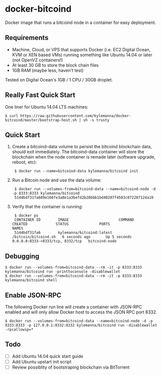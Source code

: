 docker-bitcoind
===============

Docker image that runs a bitcoind node in a container for easy deployment.

Requirements
------------

* Machine, Cloud, or VPS that supports Docker (i.e. EC2 Digital Ocean, KVM or XEN based VMs) running something like Ubuntu 14.04 or later (not OpenVZ containers!)
* At least 30 GB to store the block chain files
* 1GB RAM (maybe less, haven't test)

Tested on Digital Ocean's 1GB / 1 CPU / 30GB droplet.

Really Fast Quick Start
-----------------------

One liner for Ubuntu 14.04 LTS machines:

    $ curl https://raw.githubusercontent.com/kylemanna/docker-bitcoind/master/bootstrap-host.sh | sh -s trusty

Quick Start
-----------

1. Create a bitcoind-data volume to persist the bitcoind blockchain data, should exit immediately.  The bitcoind-data container will store the blockchain when the node container is remade later (software upgrade, reboot, etc):

        $ docker run --name=bitcoind-data kylemanna/bitcoind init

2. Run a Bitcoin node and use the data volume:

        $ docker run --volumes-from=bitcoind-data --name=bitcoind-node -d -p 8333:8333 kylemanna/bitcoind
        5144bdf31fa689e166fe3a8e1a3befd2b28bbb1bd48207f4583c072207124a10

3. Verify that the container is running:

        $ docker ps
        CONTAINER ID        IMAGE                       COMMAND                CREATED             STATUS              PORTS                              NAMES
        5144bdf31fa6        kylemanna/bitcoind:latest   /bitcoin/bitcoind.sh   6 seconds ago       Up 5 seconds        0.0.0.0:8333->8333/tcp, 8332/tcp   bitcoind-node


Debugging
---------

    $ docker run --volumes-from=bitcoind-data --rm -it -p 8333:8333 kylemanna/bitcoind run -printtoconsole -disablewallet
    $ docker run --volumes-from=bitcoind-data --rm -it -p 8333:8333 kylemanna/bitcoind shell


Enable JSON-RPC
---------------

The following Docker run line will create a container with JSON-RPC enabled and will only allow Docker host to access the JSON RPC port 8332.

    $ docker run --volumes-from=bitcoind-data --name=bitcoind-node -d -p 8333:8333 -p 127.0.0.1:8332:8332 kylemanna/bitcoind run -disablewallet -rpcallowip=*


Todo
----

- [ ] Add Ubuntu 14.04 quick start guide
- [ ] Add Ubuntu upstart init script
- [ ] Review possiblity of bootstraping blockchain via BitTorrent

